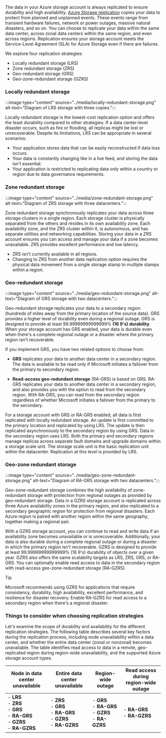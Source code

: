 The data in your Azure storage account is always replicated to ensure durability and high availability. [Azure Storage replication](/azure/storage/common/storage-redundancy) copies your data to protect from planned and unplanned events. These events range from transient hardware failures, network or power outages, massive natural disasters, and so on. You can choose to replicate your data within the same data center, across zonal data centers within the same region, and even across regions. Replication ensures your storage account meets the Service-Level Agreement (SLA) for Azure Storage even if there are failures.

We explore four replication strategies: 

- Locally redundant storage (LRS)
- Zone redundant storage (ZRS)
- Geo-redundant storage (GRS)
- Geo-zone-redundant storage (GZRS) 

### Locally redundant storage

:::image type="content" source="../media/locally-redundant-storage.png" alt-text="Diagram of LRS storage with three copies.":::

Locally redundant storage is the lowest-cost replication option and offers the least durability compared to other strategies. If a data center-level disaster occurs, such as fire or flooding, all replicas might be lost or unrecoverable. Despite its limitations, LRS can be appropriate in several scenarios:

- Your application stores data that can be easily reconstructed if data loss occurs.
- Your data is constantly changing like in a live feed, and storing the data isn't essential.
- Your application is restricted to replicating data only within a country or region due to data governance requirements.

### Zone redundant storage

:::image type="content" source="../media/zone-redundant-storage.png" alt-text="Diagram of ZRS storage with three datacenters.":::

Zone redundant storage synchronously replicates your data across three storage clusters in a single region. Each storage cluster is physically separated from the others and resides in its own availability zone. Each availability zone, and the ZRS cluster within it, is autonomous, and has separate utilities and networking capabilities. Storing your data in a ZRS account ensures you can access and manage your data if a zone becomes unavailable. ZRS provides excellent performance and low latency.

- ZRS isn't currently available in all regions.
- Changing to ZRS from another data replication option requires the physical data movement from a single storage stamp to multiple stamps within a region.

### Geo-redundant storage

:::image type="content" source="../media/geo-redundant-storage.png" alt-text="Diagram of GRS storage with two datacenters.":::

Geo-redundant storage replicates your data to a secondary region (hundreds of miles away from the primary location of the source data). GRS provides a higher level of durability even during a regional outage. GRS is designed to provide at least 99.99999999999999% **(16 9's) durability**. When your storage account has GRS enabled, your data is durable even when there's a complete regional outage or a disaster where the primary region isn't recoverable.

If you implement GRS, you have two related options to choose from:

- **GRS** replicates your data to another data center in a secondary region. The data is available to be read only if Microsoft initiates a failover from the primary to secondary region.

- **Read-access geo-redundant storage** (RA-GRS) is based on GRS. RA-GRS replicates your data to another data center in a secondary region, and also provides you with the option to read from the secondary region. With RA-GRS, you can read from the secondary region regardless of whether Microsoft initiates a failover from the primary to the secondary.

For a storage account with GRS or RA-GRS enabled, all data is first replicated with locally redundant storage. An update is first committed to the primary location and replicated by using LRS. The update is then replicated asynchronously to the secondary region by using GRS. Data in the secondary region uses LRS. Both the primary and secondary regions manage replicas across separate fault domains and upgrade domains within a storage scale unit. The storage scale unit is the basic replication unit within the datacenter. Replication at this level is provided by LRS.

### Geo-zone redundant storage

:::image type="content" source="../media/geo-zone-redundant-storage.png" alt-text="Diagram of RA-GRS storage with two datacenters.":::

Geo-zone-redundant storage combines the high availability of zone-redundant storage with protection from regional outages as provided by geo-redundant storage. Data in a GZRS storage account is replicated across three Azure availability zones in the primary region, and also replicated to a secondary geographic region for protection from regional disasters. Each Azure region is paired with another region within the same geography, together making a regional pair.

With a GZRS storage account, you can continue to read and write data if an availability zone becomes unavailable or is unrecoverable. Additionally, your data is also durable during a complete regional outage or during a disaster in which the primary region isn't recoverable. GZRS is designed to provide at least 99.99999999999999% (16 9's) durability of objects over a given year. GZRS also offers the same scalability targets as LRS, ZRS, GRS, or RA-GRS. You can optionally enable read access to data in the secondary region with read-access geo-zone-redundant storage (RA-GZRS).

> [!Tip]
> Microsoft recommends using GZRS for applications that require consistency, durability, high availability, excellent performance, and resilience for disaster recovery. Enable RA-GZRS for read access to a secondary region when there's a regional disaster.

### Things to consider when choosing replication strategies

Let's examine the scope of durability and availability for the different replication strategies. The following table describes several key factors during the replication process, including node unavailability within a data center, and whether the entire data center (zonal or nonzonal) becomes unavailable. The table identifies read access to data in a remote, geo-replicated region during region-wide unavailability, and the supported Azure storage account types.

| Node in data center unavailable | Entire data center unavailable | Region-wide outage | Read access during region-wide outage | 
| --- | --- | --- | --- |  
| - **LRS** <br> - **ZRS** <br> - **GRS** <br> - **RA-GRS** <br> - **GZRS** <br> - **RA-GZRS** | - **ZRS** <br> - **GRS** <br> - **RA-GRS** <br> - **GZRS** <br> - **RA-GZRS** | - **GRS** <br> - **RA-GRS** <br> - **GZRS** <br> - **RA-GZRS** | - **RA-GRS** <br> - **RA-GZRS** |
